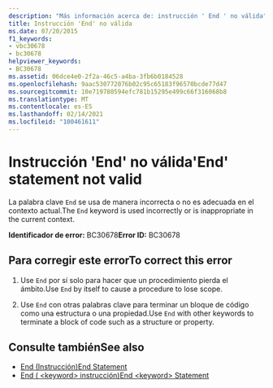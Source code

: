 ```yaml
---
description: "Más información acerca de: instrucción ' End ' no válida"
title: Instrucción 'End' no válida
ms.date: 07/20/2015
f1_keywords:
- vbc30678
- bc30678
helpviewer_keywords:
- BC30678
ms.assetid: 06dce4e0-2f2a-46c5-a4ba-3fb6b0184528
ms.openlocfilehash: 9aac530772076b02c95c65183f96570bcde77d47
ms.sourcegitcommit: 10e719780594efc781b15295e499c66f316068b8
ms.translationtype: MT
ms.contentlocale: es-ES
ms.lasthandoff: 02/14/2021
ms.locfileid: "100461611"
---
```

# <a name="end-statement-not-valid"></a><span data-ttu-id="5ab5c-103">Instrucción 'End' no válida</span><span class="sxs-lookup"><span data-stu-id="5ab5c-103">'End' statement not valid</span></span>

<span data-ttu-id="5ab5c-104">La palabra clave `End` se usa de manera incorrecta o no es adecuada en el contexto actual.</span><span class="sxs-lookup"><span data-stu-id="5ab5c-104">The `End` keyword is used incorrectly or is inappropriate in the current context.</span></span>  
  
 <span data-ttu-id="5ab5c-105">**Identificador de error:** BC30678</span><span class="sxs-lookup"><span data-stu-id="5ab5c-105">**Error ID:** BC30678</span></span>  
  
## <a name="to-correct-this-error"></a><span data-ttu-id="5ab5c-106">Para corregir este error</span><span class="sxs-lookup"><span data-stu-id="5ab5c-106">To correct this error</span></span>  
  
1. <span data-ttu-id="5ab5c-107">Use `End` por sí solo para hacer que un procedimiento pierda el ámbito.</span><span class="sxs-lookup"><span data-stu-id="5ab5c-107">Use `End` by itself to cause a procedure to lose scope.</span></span>  
  
2. <span data-ttu-id="5ab5c-108">Use `End` con otras palabras clave para terminar un bloque de código como una estructura o una propiedad.</span><span class="sxs-lookup"><span data-stu-id="5ab5c-108">Use `End` with other keywords to terminate a block of code such as a structure or property.</span></span>  
  
## <a name="see-also"></a><span data-ttu-id="5ab5c-109">Consulte también</span><span class="sxs-lookup"><span data-stu-id="5ab5c-109">See also</span></span>

- [<span data-ttu-id="5ab5c-110">End (Instrucción)</span><span class="sxs-lookup"><span data-stu-id="5ab5c-110">End Statement</span></span>](../language-reference/statements/end-statement.md)
- [<span data-ttu-id="5ab5c-111">End ( \<keyword> instrucción)</span><span class="sxs-lookup"><span data-stu-id="5ab5c-111">End \<keyword> Statement</span></span>](../language-reference/statements/end-keyword-statement.md)
